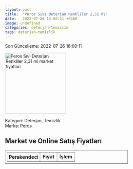 ```yaml
---
layout: post
title:  "Peros Sıvı Deterjan Renkliler 2,31 ml"
date:   2022-07-26 13:00:11 +0300
image: undefined
categories: deterjan-temizlik
tags: deterjan-temizlik
---
```


Son Güncelleme: 2022-07-26 16:00:11

<img src="undefined" width="200" alt="Peros Sıvı Deterjan Renkliler 2,31 ml market fiyatları" />

Kategori: Deterjan, Temizlik
<br />
Marka: Peros

<h2>Market ve Online Satış Fiyatları</h2>

<table border="1" style="padding: 5px;width:80%;">
  <tr>
    <td style="padding: 5px;"><strong>Perakendeci</strong></td>
    <td><strong>Fiyat</strong></td>
    <td><strong>İşlem</strong></td>
  </tr>
  
</table>
